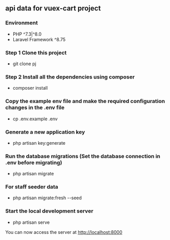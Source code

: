 ## api data for vuex-cart project

### Environment 
* PHP ^7.3|^8.0
* Laravel Framework ^8.75

### Step 1 Clone this project 
* git clone pj

### Step 2  Install all the dependencies using composer

* composer install

### Copy the example env file and make the required configuration changes in the .env file
*  cp .env.example .env

### Generate a new application key 
* php artisan key:generate

### Run the database migrations (Set the database connection in .env before migrating) 
* php artisan migrate

### For staff seeder data
* php artisan migrate:fresh --seed

### Start the local development server
* php artisan serve

You can now access the server at 
<http://localhost:8000>
